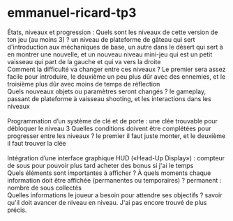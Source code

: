 # emmanuel-ricard-tp3


États, niveaux et progression : 
Quels sont les niveaux de cette version de ton jeu (au moins 3) ? 
un niveau de plateforme de gâteau qui sert d'introduction aux méchaniques de base, un autre dans le désert qui sert à en montrer une nouvelle, et un nouveau niveau mini-jeu qui est un petit
vaisseau qui part de la gauche et qui va vers la droite
   <br />
Comment la difficulté va changer entre ces niveaux ?
Le premier sera assez facile pour introduire, le deuxième un peu plus dûr avec des ennemies, et le troisième plus dûr avec moins de temps de réflection
   <br />
Quels nouveaux objets ou paramètres seront changés ?
le gameplay, passant de plateforme à vaisseau shooting, et les interactions dans les niveaux
   <br />
   <br />
Programmation d’un système de clé et de porte : 
une clée trouvable pour débloquer le niveau 3
Quelles conditions doivent être complétées pour progresser entre les niveaux ? 
le premier il faut juste monter, et le deuxième il faut trouver la clée
   <br />
   <br />
Intégration d’une interface graphique HUD («Head-Up Display») : 
compteur de sous pour pouvoir plus tard acheter des bonus si j'ai le temps
   <br />
Quels éléments sont importantes à afficher ? À quels moments chaque information doit être affichée (permanentes ou temporaires) ?
permanent : nombre de sous collectés
   <br />
Quelles informations le joueur a besoin pour attendre ses objectifs ?
savoir qu'il doit avancer de niveau en niveau. J'ai pas encore trouvé de plus précis.
